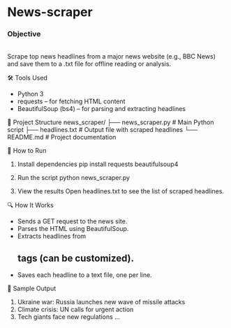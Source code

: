 # News-scraper
<h3>Objective</h3>
 <br> Scrape top news headlines from a major news website (e.g., BBC News) and save them to a .txt file for offline reading or analysis.

🛠️ Tools Used
- Python 3
- requests – for fetching HTML content
- BeautifulSoup (bs4) – for parsing and extracting headlines

📁 Project Structure
news_scraper/
├── news_scraper.py         # Main Python script
├── headlines.txt           # Output file with scraped headlines
└── README.md               # Project documentation



🚀 How to Run
1. Install dependencies
   pip install requests beautifulsoup4
2. Run the script
python news_scraper.py


3. View the results
Open headlines.txt to see the list of scraped headlines.

🔍 How It Works
- Sends a GET request to the news site.
- Parses the HTML using BeautifulSoup.
- Extracts headlines from <h2> tags (can be customized).
- Saves each headline to a text file, one per line.

🧪 Sample Output
1. Ukraine war: Russia launches new wave of missile attacks
2. Climate crisis: UN calls for urgent action
3. Tech giants face new regulations
...





